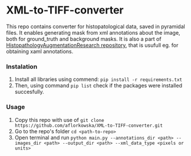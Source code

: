 # XML-to-TIFF-converter

This repo contains converter for histopatological data, saved in pyramidal files. It enables generating mask from xml annotations about the image, both for ground_truth and background masks. 
It is also a part of [HistopathologyAugmentationResearch repository](https://github.com/Jarartur/HistopathologyAugmentationResearch), that is usufull eg. for obtaining xaml annotations.

### Instalation

1. Install all libraries using commend: `pip install -r requirements.txt`
2. Then, using command `pip list` check if the packages were installed succesfully.

### Usage

1. Copy this repo with use of `git clone https://github.com/aflorkowska/XML-to-TIFF-converter.git`
2. Go to the repo's folder `cd <path-to-repo>`
3. Open terminal and run `python main.py --annotations_dir <path> --images_dir <path> --output_dir <path> --xml_data_type <pixels or units>`